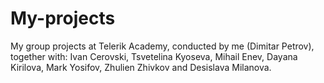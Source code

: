 # My-projects
My group projects at Telerik Academy, conducted by me (Dimitar Petrov), together with: Ivan Cerovski, Tsvetelina Kyoseva, Mihail Enev, Dayana Kirilova, Mark Yosifov, Zhulien Zhivkov and Desislava Milanova.
